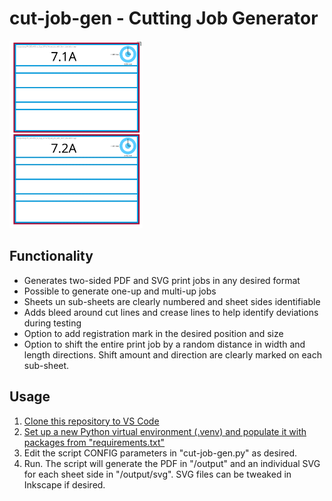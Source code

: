 # cut-job-gen - Cutting Job Generator
<img src="/samples/svg/7A_320x450_to_2up_297x210_cut_job_with_3mm_deviation.svg" alt="Job Sample" height="300">

## Functionality
- Generates two-sided PDF and SVG print jobs in any desired format
- Possible to generate one-up and multi-up jobs
- Sheets un sub-sheets are clearly numbered and sheet sides identifiable
- Adds bleed around cut lines and crease lines to help identify deviations during testing
- Option to add registration mark in the desired position and size
- Option to shift the entire print job by a random distance in width and length directions. Shift amount and direction are clearly marked on each sub-sheet.

## Usage
1) [Clone this repository to VS Code](https://www.jcchouinard.com/git-clone-github-repository-vscode/)
2) [Set up a new Python virtual environment (.venv) and populate it with packages from "requirements.txt"](https://coderivers.org/blog/python-venv-vscode/)
3) Edit the script CONFIG parameters in "cut-job-gen.py" as desired.
4) Run. The script will generate the PDF in "/output" and an individual SVG for each sheet side in "/output/svg". SVG files can be tweaked in Inkscape if desired.